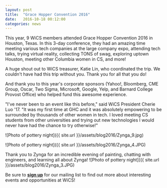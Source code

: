 ```yaml
---
layout: post
title:  "Grace Hopper Convention 2016"
date:   2016-10-18 00:12:00
categories: news
---
```


This year, 9 WiCS members attended Grace Hopper Convention 2016 in Houston, Texas. In this 3-day conference, they had an amazing time meeting various tech companies at the large company expo, attending tech talks, trying virtual reality, collecting TONS of swag, exploring uptown Houston, meeting other Columbia women in CS, and more!

A huge shout out to WiCS treasurer, Katie Lin, who coordinated the trip. We couldn't have had this trip without you. Thank you for all that you do!

And thank you to this year's corporate sponsors (Yahoo!, Bloomberg, CME Group, Oscar, Two Sigma, Microsoft, Google, Yelp, and Barnard College Provost Office)  who helped fund this awesome experience. 

"I've never been to an event like this before," said WiCS President Cherie Luo '17. "It was my first time at GHC and it was absolutely empowering to be surrounded by thousands of other women in tech. I loved meeting CS students from other universities and trying out new technologies I would never have had the chance to try otherwise!" 

![Photo of pottery night]({{ site.url }}/assets/blog2016/Zynga_9.jpg)

![Photo of pottery night]({{ site.url }}/assets/blog2016/Zynga_4.JPG)

Thank you to Zynga for an incredible evening of painting, chatting with engineers, and learning all about Zynga! 
![Photo of pottery night]({{ site.url }}/assets/blog2016/Zynga_3.JPG)



Be sure to [**sign up**][mailinglist] for our mailing list to find out more about interesting events and opportunities at WiCS!

[mailinglist]: http://columbia.us9.list-manage.com/subscribe?u=4c6a1c710f8ab9cce10272368&id=593b5faa43
